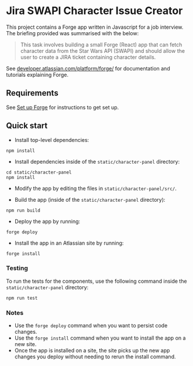# Jira SWAPI Character Issue Creator

This project contains a Forge app written in Javascript for a job interview. The briefing provided was summarised with the below:

> This task involves building a small Forge (React) app that can fetch character data from the Star Wars API (SWAPI) and should allow the user to create a JIRA ticket containing character details.

See [developer.atlassian.com/platform/forge/](https://developer.atlassian.com/platform/forge) for documentation and tutorials explaining Forge.

## Requirements

See [Set up Forge](https://developer.atlassian.com/platform/forge/set-up-forge/) for instructions to get set up.

## Quick start

-   Install top-level dependencies:

```
npm install
```

-   Install dependencies inside of the `static/character-panel` directory:

```
cd static/character-panel
npm install
```

-   Modify the app by editing the files in `static/character-panel/src/`.

-   Build the app (inside of the `static/character-panel` directory):

```
npm run build
```

-   Deploy the app by running:

```
forge deploy
```

-   Install the app in an Atlassian site by running:

```
forge install
```

### Testing

To run the tests for the components, use the following command inside the `static/character-panel` directory:

```
npm run test
```

### Notes

-   Use the `forge deploy` command when you want to persist code changes.
-   Use the `forge install` command when you want to install the app on a new site.
-   Once the app is installed on a site, the site picks up the new app changes you deploy without needing to rerun the install command.
